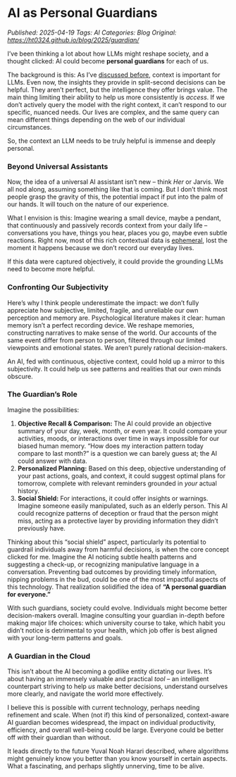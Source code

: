 # AI as Personal Guardians
_Published: 2025-04-19_
_Tags: AI_
_Categories: Blog_
_Original: https://ht0324.github.io/blog/2025/guardian/_

<p>I’ve been thinking a lot about how LLMs might reshape society, and a thought clicked: AI could become <strong>personal guardians</strong> for each of us.</p>

<p>The background is this: As I’ve <a href="https://ht0324.github.io/blog/2025/sys1/">discussed before</a>, context is important for LLMs. Even now, the insights they provide in split-second decisions can be helpful. They aren’t perfect, but the intelligence they offer brings value. The main thing limiting their ability to help us more consistently is <em>access</em>. If we don’t actively query the model with the right context, it can’t respond to our specific, nuanced needs. Our lives are complex, and the same query can mean different things depending on the web of our individual circumstances.</p>

<p>So, the context an LLM needs to be truly helpful is immense and deeply personal.</p>

<h3 id="beyond-universal-assistants">Beyond Universal Assistants</h3>

<p>Now, the idea of a universal AI assistant isn’t new – think <em>Her</em> or Jarvis. We all nod along, assuming something like that is coming. But I don’t think most people grasp the gravity of this, the potential impact if put into the palm of our hands. It will touch on the nature of our experience.</p>

<p>What I envision is this: Imagine wearing a small device, maybe a pendant, that continuously and passively records context from your daily life – conversations you have, things you hear, places you go, maybe even subtle reactions. Right now, most of this rich contextual data is <a href="https://ht0324.github.io/blog/2025/ephemeral/">ephemeral</a>, lost the moment it happens because we don’t record our everyday lives.</p>

<p>If this data were captured objectively, it could provide the grounding LLMs need to become more helpful.</p>

<h3 id="confronting-our-subjectivity">Confronting Our Subjectivity</h3>

<p>Here’s why I think people underestimate the impact: we don’t fully appreciate how subjective, limited, fragile, and unreliable our own perception and memory are. Psychological literature makes it clear: human memory isn’t a perfect recording device. We reshape memories, constructing narratives to make sense of the world. Our accounts of the same event differ from person to person, filtered through our limited viewpoints and emotional states. We aren’t purely rational decision-makers.</p>

<p>An AI, fed with continuous, objective context, could hold up a mirror to this subjectivity. It could help us see patterns and realities that our own minds obscure.</p>

<h3 id="the-guardians-role">The Guardian’s Role</h3>

<p>Imagine the possibilities:</p>

<ol>
  <li><strong>Objective Recall &amp; Comparison:</strong> The AI could provide an objective summary of your day, week, month, or even year. It could compare your activities, moods, or interactions over time in ways impossible for our biased human memory. “How does my interaction pattern today compare to last month?” is a question we can barely guess at; the AI could answer with data.</li>
  <li><strong>Personalized Planning:</strong> Based on this deep, objective understanding of your past actions, goals, and context, it could suggest optimal plans for tomorrow, complete with relevant reminders grounded in <em>your</em> actual history.</li>
  <li><strong>Social Shield:</strong> For interactions, it could offer insights or warnings. Imagine someone easily manipulated, such as an elderly person. This AI could recognize patterns of deception or fraud that the person might miss, acting as a protective layer by providing information they didn’t previously have.</li>
</ol>

<p>Thinking about this “social shield” aspect, particularly its potential to guardrail individuals away from harmful decisions, is when the core concept clicked for me. Imagine the AI noticing subtle health patterns and suggesting a check-up, or recognizing manipulative language in a conversation. Preventing bad outcomes by providing timely information, nipping problems in the bud, could be one of the most impactful aspects of this technology. That realization solidified the idea of <strong>“A personal guardian for everyone.”</strong></p>

<p>With such guardians, society could evolve. Individuals might become better decision-makers overall. Imagine consulting your guardian in-depth before making major life choices: which university course to take, which habit you didn’t notice is detrimental to your health, which job offer is best aligned with your long-term patterns and goals.</p>

<h3 id="a-guardian-in-the-cloud">A Guardian in the Cloud</h3>

<p>This isn’t about the AI becoming a godlike entity dictating our lives. It’s about having an immensely valuable and practical <em>tool</em> – an intelligent counterpart striving to help <em>us</em> make better decisions, understand ourselves more clearly, and navigate the world more effectively.</p>

<p>I believe this is possible with current technology, perhaps needing refinement and scale. When (not if) this kind of personalized, context-aware AI guardian becomes widespread, the impact on individual productivity, efficiency, and overall well-being could be large. Everyone could be better off <em>with</em> their guardian than without.</p>

<p>It leads directly to the future Yuval Noah Harari described, where algorithms might genuinely know you better than you know yourself in certain aspects. What a fascinating, and perhaps slightly unnerving, time to be alive.</p>
